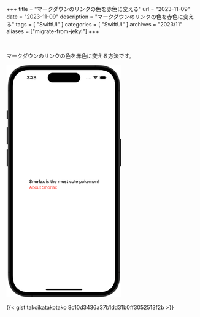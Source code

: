 +++
title = "マークダウンのリンクの色を赤色に変える"
url = "2023-11-09"
date = "2023-11-09"
description = "マークダウンのリンクの色を赤色に変える"
tags = [
  "SwiftUI"
]
categories = [
  "SwiftUI"
]
archives = "2023/11"
aliases = ["migrate-from-jekyl"]
+++

<br>

マークダウンのリンクの色を赤色に変える方法です。

<img src="2023-11-09.png" width="300px" alt="マークダウンのリンクの色を赤色に変える">

{{< gist takoikatakotako 8c10d3436a37b1dd31b0ff3052513f2b >}}
